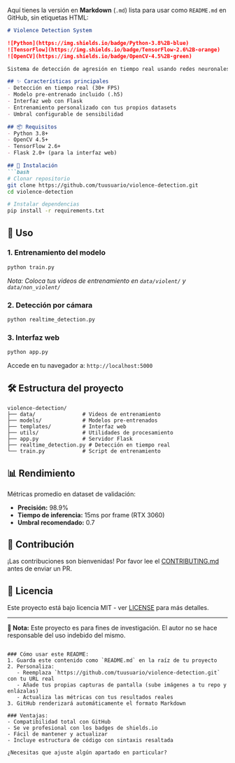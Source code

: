 Aquí tienes la versión en **Markdown** (`.md`) lista para usar como `README.md` en GitHub, sin etiquetas HTML:

```markdown
# Violence Detection System

![Python](https://img.shields.io/badge/Python-3.8%2B-blue)
![TensorFlow](https://img.shields.io/badge/TensorFlow-2.6%2B-orange)
![OpenCV](https://img.shields.io/badge/OpenCV-4.5%2B-green)

Sistema de detección de agresión en tiempo real usando redes neuronales convolucionales inspiradas en YOLO. Procesa flujo de video desde cámaras IP o webcams para identificar comportamientos violentos.

## ✨ Características principales
- Detección en tiempo real (30+ FPS)
- Modelo pre-entrenado incluido (.h5)
- Interfaz web con Flask
- Entrenamiento personalizado con tus propios datasets
- Umbral configurable de sensibilidad

## 📦 Requisitos
- Python 3.8+
- OpenCV 4.5+
- TensorFlow 2.6+
- Flask 2.0+ (para la interfaz web)

## 🚀 Instalación
```bash
# Clonar repositorio
git clone https://github.com/tuusuario/violence-detection.git
cd violence-detection

# Instalar dependencias
pip install -r requirements.txt
```

## 🎯 Uso

### 1. Entrenamiento del modelo
```bash
python train.py
```
*Nota: Coloca tus videos de entrenamiento en `data/violent/` y `data/non_violent/`*

### 2. Detección por cámara
```bash
python realtime_detection.py
```

### 3. Interfaz web
```bash
python app.py
```
Accede en tu navegador a: `http://localhost:5000`

## 🛠 Estructura del proyecto
```
violence-detection/
├── data/               # Videos de entrenamiento
├── models/             # Modelos pre-entrenados
├── templates/          # Interfaz web
├── utils/              # Utilidades de procesamiento
├── app.py              # Servidor Flask
├── realtime_detection.py # Detección en tiempo real
└── train.py            # Script de entrenamiento
```

## 📊 Rendimiento
Métricas promedio en dataset de validación:
- **Precisión:** 98.9%
- **Tiempo de inferencia:** 15ms por frame (RTX 3060)
- **Umbral recomendado:** 0.7

## 🤝 Contribución
¡Las contribuciones son bienvenidas! Por favor lee el [CONTRIBUTING.md](CONTRIBUTING.md) antes de enviar un PR.

## 📜 Licencia
Este proyecto está bajo licencia MIT - ver [LICENSE](LICENSE) para más detalles.

---

**📌 Nota:** Este proyecto es para fines de investigación. El autor no se hace responsable del uso indebido del mismo.
```

### Cómo usar este README:
1. Guarda este contenido como `README.md` en la raíz de tu proyecto
2. Personaliza:
   - Reemplaza `https://github.com/tuusuario/violence-detection.git` con tu URL real
   - Añade tus propias capturas de pantalla (sube imágenes a tu repo y enlázalas)
   - Actualiza las métricas con tus resultados reales
3. GitHub renderizará automáticamente el formato Markdown

### Ventajas:
- Compatibilidad total con GitHub
- Se ve profesional con los badges de shields.io
- Fácil de mantener y actualizar
- Incluye estructura de código con sintaxis resaltada

¿Necesitas que ajuste algún apartado en particular?
